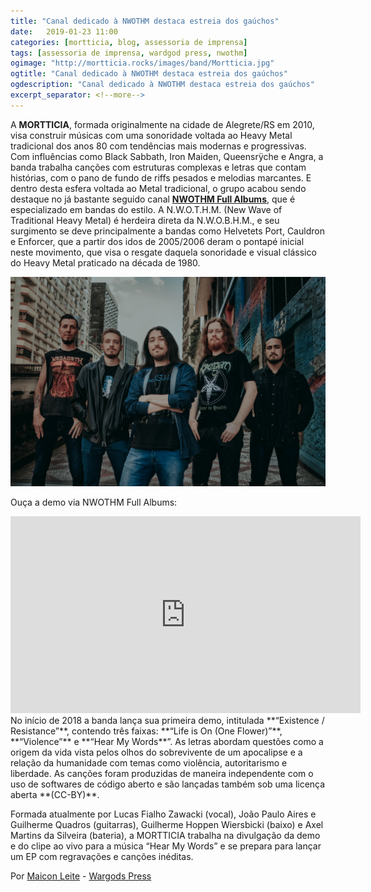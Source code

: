 ```yaml
---
title: "Canal dedicado à NWOTHM destaca estreia dos gaúchos"
date:   2019-01-23 11:00
categories: [mortticia, blog, assessoria de imprensa]
tags: [assessoria de imprensa, wardgod press, nwothm]
ogimage: "http://mortticia.rocks/images/band/Mortticia.jpg"
ogtitle: "Canal dedicado à NWOTHM destaca estreia dos gaúchos"
ogdescription: "Canal dedicado à NWOTHM destaca estreia dos gaúchos"
excerpt_separator: <!--more-->
---
```


A **MORTTICIA**, formada originalmente na cidade de Alegrete/RS em 2010, visa construir músicas com uma sonoridade voltada ao Heavy Metal tradicional dos anos 80 com tendências mais modernas e progressivas. <!--more-->Com influências como Black Sabbath, Iron Maiden, Queensrÿche e Angra, a banda trabalha canções com estruturas complexas e letras que contam histórias, com o pano de fundo de riffs pesados e melodias marcantes. E dentro desta esfera voltada ao Metal tradicional, o grupo acabou sendo destaque no já bastante seguido canal <a href="https://www.youtube.com/channel/UCCGbKiCJjph8Grazqmo7z4w">**NWOTHM Full Albums**</a>, que é especializado em bandas do estilo. A N.W.O.T.H.M. (New Wave of Traditional Heavy Metal) é herdeira direta da N.W.O.B.H.M., e seu surgimento se deve principalmente a bandas como Helvetets Port, Cauldron e Enforcer, que a partir dos idos de 2005/2006 deram o pontapé inicial neste movimento, que visa o resgate daquela sonoridade e visual clássico do Heavy Metal praticado na década de 1980.

![ô banda linda](/images/band/Mortticia.jpg)

Ouça a demo via NWOTHM Full Albums:

<iframe width="560" height="315" src="https://www.youtube.com/embed/0x6F5_2MImQ" frameborder="0" allow="accelerometer; autoplay; encrypted-media; gyroscope; picture-in-picture" allowfullscreen></iframe>

<br/>
No início de 2018 a banda lança sua primeira demo, intitulada **“Existence / Resistance”**, contendo três faixas: **“Life is On (One Flower)”**, **“Violence”** e **“Hear My Words**”. As letras abordam questões como a origem da vida vista pelos olhos do sobrevivente de um apocalipse e a relação da humanidade com temas como violência, autoritarismo e liberdade. As canções foram produzidas de maneira independente com o uso de softwares de código aberto e são lançadas também sob uma licença aberta **(CC-BY)**.

Formada atualmente por Lucas Fialho Zawacki (vocal), João Paulo Aires e Guilherme Quadros (guitarras), Guilherme Hoppen Wiersbicki (baixo) e Axel Martins da Silveira (bateria), a MORTTICIA trabalha na divulgação da demo e do clipe ao vivo para a música “Hear My Words” e se prepara para lançar um EP com regravações e canções inéditas.


Por <a href="https://www.facebook.com/MaiconLeite" target="_blank">Maicon Leite</a> - <a href="https://www.facebook.com/wargodspress/" target="_blank">Wargods Press</a>